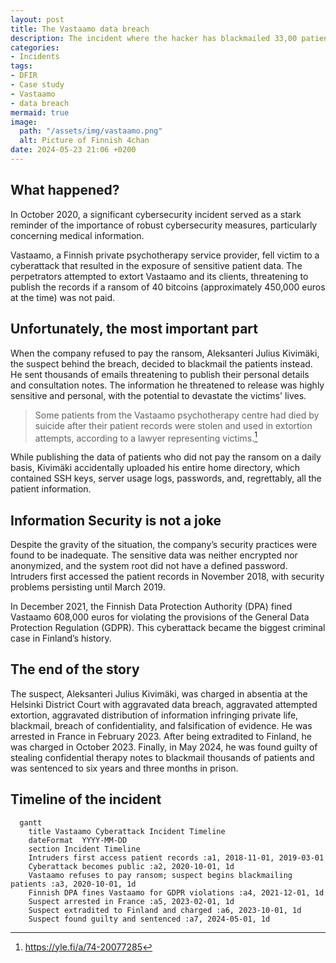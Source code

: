 ```yaml
---
layout: post
title: The Vastaamo data breach
description: The incident where the hacker has blackmailed 33,00 patients
categories:
- Incidents
tags:
- DFIR
- Case study
- Vastaamo
- data breach
mermaid: true
image:
  path: "/assets/img/vastaamo.png"
  alt: Picture of Finnish 4chan
date: 2024-05-23 21:06 +0200
---
```

## What happened?

In October 2020, a significant cybersecurity incident served as a stark reminder of the importance of robust cybersecurity measures, particularly concerning medical information.

Vastaamo, a Finnish private psychotherapy service provider, fell victim to a cyberattack that resulted in the exposure of sensitive patient data. The perpetrators attempted to extort Vastaamo and its clients, threatening to publish the records if a ransom of 40 bitcoins (approximately 450,000 euros at the time) was not paid.

## Unfortunately, the most important part

When the company refused to pay the ransom, Aleksanteri Julius Kivimäki, the suspect behind the breach, decided to blackmail the patients instead. He sent thousands of emails threatening to publish their personal details and consultation notes. The information he threatened to release was highly sensitive and personal, with the potential to devastate the victims' lives. 

> Some patients from the Vastaamo psychotherapy centre had died by suicide after their patient records were stolen and used in extortion attempts, according to a lawyer representing victims.[^footnote]

While publishing the data of patients who did not pay the ransom on a daily basis, Kivimäki accidentally uploaded his entire home directory, which contained SSH keys, server usage logs, passwords, and, regrettably, all the patient information.

## Information Security is not a joke

Despite the gravity of the situation, the company’s security practices were found to be inadequate. The sensitive data was neither encrypted nor anonymized, and the system root did not have a defined password. Intruders first accessed the patient records in November 2018, with security problems persisting until March 2019.

In December 2021, the Finnish Data Protection Authority (DPA) fined Vastaamo 608,000 euros for violating the provisions of the General Data Protection Regulation (GDPR). This cyberattack became the biggest criminal case in Finland’s history.

## The end of the story

The suspect, Aleksanteri Julius Kivimäki, was charged in absentia at the Helsinki District Court with aggravated data breach, aggravated attempted extortion, aggravated distribution of information infringing private life, blackmail, breach of confidentiality, and falsification of evidence. He was arrested in France in February 2023. After being extradited to Finland, he was charged in October 2023. Finally, in May 2024, he was found guilty of stealing confidential therapy notes to blackmail thousands of patients and was sentenced to six years and three months in prison.

## Timeline of the incident

```mermaid
  gantt
    title Vastaamo Cyberattack Incident Timeline
    dateFormat  YYYY-MM-DD
    section Incident Timeline
    Intruders first access patient records :a1, 2018-11-01, 2019-03-01
    Cyberattack becomes public :a2, 2020-10-01, 1d
    Vastaamo refuses to pay ransom; suspect begins blackmailing patients :a3, 2020-10-01, 1d
    Finnish DPA fines Vastaamo for GDPR violations :a4, 2021-12-01, 1d
    Suspect arrested in France :a5, 2023-02-01, 1d
    Suspect extradited to Finland and charged :a6, 2023-10-01, 1d
    Suspect found guilty and sentenced :a7, 2024-05-01, 1d
```

[^footnote]: <https://yle.fi/a/74-20077285>


